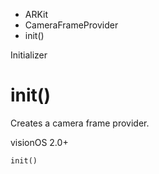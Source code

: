 

- ARKit
- CameraFrameProvider
-  init() 

Initializer

# init()

Creates a camera frame provider.

visionOS 2.0+

``` source
init()
```

